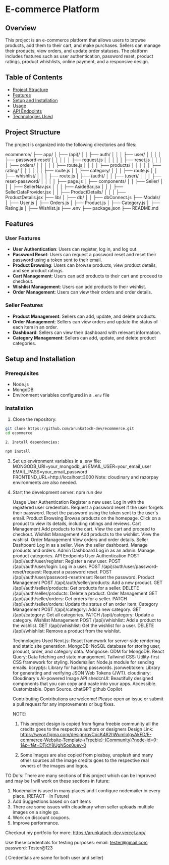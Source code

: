 # E-commerce Platform

## Overview

This project is an e-commerce platform that allows users to browse products, add them to their cart, and make purchases. Sellers can manage their products, view orders, and update order statuses. The platform includes features such as user authentication, password reset, product ratings, product whishlists, online payment, and a responsive design.

## Table of Contents

- [Project Structure](#project-structure)
- [Features](#features)
- [Setup and Installation](#setup-and-installation)
- [Usage](#usage)
- [API Endpoints](#api-endpoints)
- [Technologies Used](#technologies-used)

## Project Structure

The project is organized into the following directories and files:

ecommerce/ ├── app/ │ ├── (api)/ │ │ ├── auth/ │ │ │ ├── user/ │ │ │ │ ├── password-reset/ │ │ │ │ │ ├── request.js │ │ │ │ │ ├── reset.js │ │ │ │ ├── orders/ │ │ │ │ │ ├── route.js │ │ │ │ ├── products/ │ │ │ │ │ ├── rating/ │ │ │ │ │ │ ├── route.js │ │ ├── category/ │ │ │ ├── route.js │ │ ├── whishlist/ │ │ │ ├── route.js │ ├── (auth)/ │ │ ├── (user)/ │ │ │ ├── reset-password/ │ │ │ │ ├── page.js │ ├── components/ │ │ ├── Seller/ │ │ │ ├── SellerNav.jsx │ │ │ ├── AsideBar.jsx │ │ │ ├── SellerDataProvider.jsx │ │ ├── ProductDetails/ │ │ │ ├── ProductDetails.jsx ├── lib/ │ ├── db/ │ │ ├── dbConnect.js ├── Modals/ │ ├── User.js │ ├── Orders.js │ ├── Product.js │ ├── Category.js │ ├── Rating.js │ ├── Wishlist.js ├── .env ├── package.json ├── README.md

## Features

### User Features

- **User Authentication**: Users can register, log in, and log out.
- **Password Reset**: Users can request a password reset and reset their password using a token sent to their email.
- **Product Browsing**: Users can browse products, view product details, and see product ratings.
- **Cart Management**: Users can add products to their cart and proceed to checkout.
- **Wishlist Management**: Users can add products to their wishlist.
- **Order Management**: Users can view their orders and order details.

### Seller Features

- **Product Management**: Sellers can add, update, and delete products.
- **Order Management**: Sellers can view orders and update the status of each item in an order.
- **Dashboard**: Sellers can view their dashboard with relevant information.
- **Category Management**: Sellers can add, update, and delete product categories.

## Setup and Installation

### Prerequisites

- Node.js
- MongoDB
- Environment variables configured in a `.env` file

### Installation

1. Clone the repository:

```bash
git clone https://github.com/arunkatoch-dev/ecommerce.git
cd ecommerce

2. Install dependencies:

npm install
```

3. Set up environment variables in a .env file:
   MONGODB_URI=your_mongodb_uri
   EMAIL_USER=your_email_user
   EMAIL_PASS=your_email_password
   FRONTEND_URL=http://localhost:3000
   Note: cloudinary and razorpay environments are also needed.

4. Start the development server:
   npm run dev

   Usage
   User Authentication
   Register a new user.
   Log in with the registered user credentials.
   Request a password reset if the user forgets their password.
   Reset the password using the token sent to the user's email.
   Product Browsing
   Browse products on the homepage.
   Click on a product to view its details, including ratings and reviews.
   Cart Management
   Add products to the cart.
   View the cart and proceed to checkout.
   Wishlist Management
   Add products to the wishlist.
   View the wishlist.
   Order Management
   View orders and order details.
   Seller Dashboard
   Log in as a seller.
   View the seller dashboard.
   Manage products and orders.
   Admin Dashboard
   Log in as an admin.
   Manage product categories.
   API Endpoints
   User Authentication
   POST /(api)/auth/user/register: Register a new user.
   POST /(api)/auth/user/login: Log in a user.
   POST /(api)/auth/user/password-reset/request: Request a password reset.
   POST /(api)/auth/user/password-reset/reset: Reset the password.
   Product Management
   POST /(api)/auth/seller/products: Add a new product.
   GET /(api)/auth/seller/products: Get products for a seller.
   DELETE /(api)/auth/seller/products: Delete a product.
   Order Management
   GET /(api)/auth/seller/orders: Get orders for a seller.
   PATCH /(api)/auth/seller/orders: Update the status of an order item.
   Category Management
   POST /(api)/category: Add a new category.
   GET /(api)/category: Get all categories.
   PATCH /(api)/category: Update a category.
   Wishlist Management
   POST /(api)/whishlist: Add a product to the wishlist.
   GET /(api)/whishlist: Get the wishlist for a user.
   DELETE /(api)/whishlist: Remove a product from the wishlist.

   Technologies Used
   Next.js: React framework for server-side rendering and static site generation.
   MongoDB: NoSQL database for storing user, product, order, and category data.
   Mongoose: ODM for MongoDB.
   React Query: Data fetching and state management.
   Tailwind CSS: Utility-first CSS framework for styling.
   Nodemailer: Node.js module for sending emails.
   bcryptjs: Library for hashing passwords.
   jsonwebtoken: Library for generating and verifying JSON Web Tokens (JWT).
   cloudinary: Cloudinary's AI-powered Image API
   shedcnUI: Beautifully designed components that you can copy and paste into your apps. Accessible. Customizable. Open Source.
   chatGPT
   github Copilot

   Contributing
   Contributions are welcome! Please open an issue or submit a pull request for any improvements or bug fixes.

   NOTE:

   1. This project design is copied from figma freebie community all the credits goes to the respective authors or designers
      Design Link: https://www.figma.com/design/qvCocK482hWumIolgvAkED/E-commerce-Website-Template-(Freebie)-(Community)?node-id=0-1&p=f&t=DTjcY8UgN5os0uev-0

   2. Some Images are also copied from pixabay, unsplash and many other sources all the image credits goes to the respective real owners of the images and logos.

TO Do's: There are many sections of this project which can be improved and may be I will work on these sections in future:

1. Nodemailer is used in many places and I configure nodemailer in every place. (REFACT - In Future)
2. Add Suggestions based on cart items
3. There are some issues with cloudinary when seller uploads multiple images on a single go.
4. Work on discount coupons.
5. Improve performance.

Checkout my portfolio for more:
https://arunkatoch-dev.vercel.app/

Use these credentials for testing purposes:
email: tester@gmail.com
password: Tester@123

( Credentials are same for both user and seller)